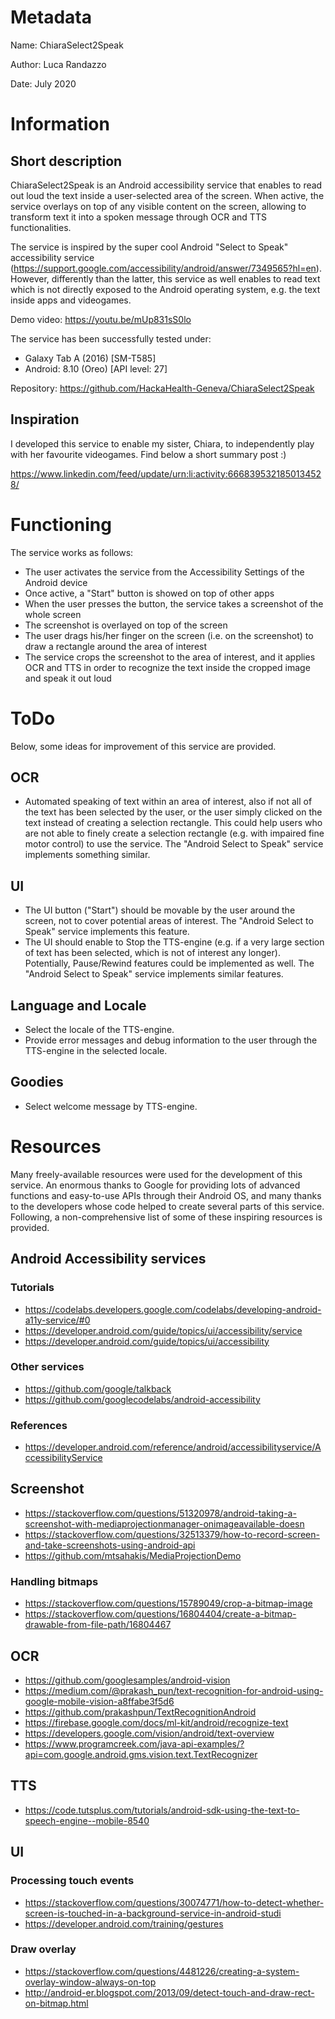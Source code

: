 # Metadata
Name:	ChiaraSelect2Speak

Author: Luca Randazzo

Date:   July 2020

# Information
## Short description
ChiaraSelect2Speak is an Android accessibility service that enables to read out loud the text inside a user-selected area of the screen.
When active, the service overlays on top of any visible content on the screen, allowing to transform text it into a spoken message through OCR and TTS functionalities.

The service is inspired by the super cool Android "Select to Speak" accessibility service (https://support.google.com/accessibility/android/answer/7349565?hl=en).
However, differently than the latter, this service as well enables to read text which is not directly exposed to the Android operating system, e.g. the text inside apps and videogames.

Demo video: https://youtu.be/mUp831sS0lo

The service has been successfully tested under:
- Galaxy Tab A (2016) [SM-T585]
- Android: 8.10 (Oreo) [API level: 27]

Repository: https://github.com/HackaHealth-Geneva/ChiaraSelect2Speak

## Inspiration
I developed this service to enable my sister, Chiara, to independently play with her favourite videogames. Find below a short summary post :)

https://www.linkedin.com/feed/update/urn:li:activity:6668395321850134528/ 

# Functioning
The service works as follows:
- The user activates the service from the Accessibility Settings of the Android device
- Once active, a "Start" button is showed on top of other apps
- When the user presses the button, the service takes a screenshot of the whole screen
- The screenshot is overlayed on top of the screen
- The user drags his/her finger on the screen (i.e. on the screenshot) to draw a rectangle around the area of interest
- The service crops the screenshot to the area of interest, and it applies OCR and TTS in order to recognize the text inside the cropped image and speak it out loud

# ToDo
Below, some ideas for improvement of this service are provided.

## OCR
- Automated speaking of text within an area of interest, also if not all of the text has been selected by the user, or the user simply clicked on the text instead of creating a selection rectangle.
This could help users who are not able to finely create a selection rectangle (e.g. with impaired fine motor control) to use the service.
The "Android Select to Speak" service implements something similar.

## UI
- The UI button ("Start") should be movable by the user around the screen, not to cover potential areas of interest. The "Android Select to Speak" service implements this feature. 
- The UI should enable to Stop the TTS-engine (e.g. if a very large section of text has been selected, which is not of interest any longer). Potentially, Pause/Rewind features could be implemented as well.
The "Android Select to Speak" service implements similar features. 

## Language and Locale
- Select the locale of the TTS-engine.
- Provide error messages and debug information to the user through the TTS-engine in the selected locale.

## Goodies
- Select welcome message by TTS-engine.

# Resources
Many freely-available resources were used for the development of this service.
An enormous thanks to Google for providing lots of advanced functions and easy-to-use APIs through their Android OS, and many thanks to the developers whose code helped to create several parts of this service.
Following, a non-comprehensive list of some of these inspiring resources is provided.

## Android Accessibility services
### Tutorials
- https://codelabs.developers.google.com/codelabs/developing-android-a11y-service/#0
- https://developer.android.com/guide/topics/ui/accessibility/service
- https://developer.android.com/guide/topics/ui/accessibility

### Other services
- https://github.com/google/talkback
- https://github.com/googlecodelabs/android-accessibility

### References
- https://developer.android.com/reference/android/accessibilityservice/AccessibilityService

## Screenshot
- https://stackoverflow.com/questions/51320978/android-taking-a-screenshot-with-mediaprojectionmanager-onimageavailable-doesn
- https://stackoverflow.com/questions/32513379/how-to-record-screen-and-take-screenshots-using-android-api
- https://github.com/mtsahakis/MediaProjectionDemo

### Handling bitmaps
- https://stackoverflow.com/questions/15789049/crop-a-bitmap-image
- https://stackoverflow.com/questions/16804404/create-a-bitmap-drawable-from-file-path/16804467

## OCR
- https://github.com/googlesamples/android-vision
- https://medium.com/@prakash_pun/text-recognition-for-android-using-google-mobile-vision-a8ffabe3f5d6
- https://github.com/prakashpun/TextRecognitionAndroid
- https://firebase.google.com/docs/ml-kit/android/recognize-text
- https://developers.google.com/vision/android/text-overview
- https://www.programcreek.com/java-api-examples/?api=com.google.android.gms.vision.text.TextRecognizer

## TTS
- https://code.tutsplus.com/tutorials/android-sdk-using-the-text-to-speech-engine--mobile-8540

## UI
### Processing touch events
- https://stackoverflow.com/questions/30074771/how-to-detect-whether-screen-is-touched-in-a-background-service-in-android-studi
- https://developer.android.com/training/gestures

### Draw overlay
- https://stackoverflow.com/questions/4481226/creating-a-system-overlay-window-always-on-top
- http://android-er.blogspot.com/2013/09/detect-touch-and-draw-rect-on-bitmap.html
